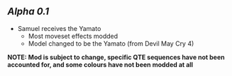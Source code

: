 ## _Alpha 0.1_
- Samuel receives the Yamato
  * Most moveset effects modded
  * Model changed to be the Yamato (from Devil May Cry 4)

**NOTE: Mod is subject to change, specific QTE sequences have not been accounted for, and some colours have not been modded at all**

